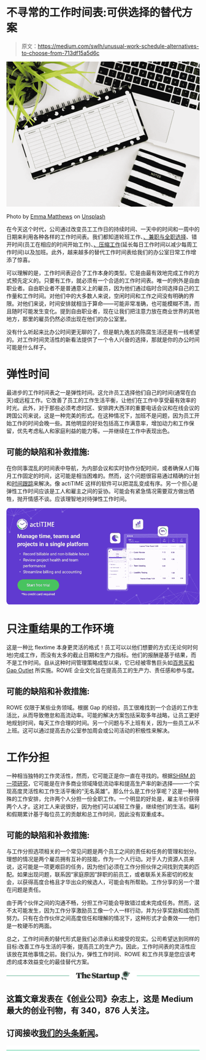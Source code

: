 # 不寻常的工作时间表:可供选择的替代方案

> 原文：<https://medium.com/swlh/unusual-work-schedule-alternatives-to-choose-from-713df15a5d6c>

![](img/88364652795468363682a6d0e757e4de.png)

Photo by [Emma Matthews](https://unsplash.com/photos/8K62atzbulQ?utm_source=unsplash&utm_medium=referral&utm_content=creditCopyText) on [Unsplash](https://unsplash.com/search/photos/schedule?utm_source=unsplash&utm_medium=referral&utm_content=creditCopyText)

在今天这个时代，公司通过改变员工工作日的持续时间、一天中的时间和一周中的日期来利用各种各样的工作时间表。我们都知道轮班工作、[、兼职与全职选择](https://www.actitime.com/human-resources/part-time-work)、错开时间(员工在相应的时间开始工作)、[、压缩工作](https://www.actitime.com/productivity/four-day-workweek)(延长每日工作时间以减少每周工作时间)以及加班。此外，越来越多的替代工作时间表给我们的办公室日常工作增添了惊喜。

可以理解的是，工作时间表迎合了工作本身的类型。它是由最有效地完成工作的方式预先定义的。只要有工作，就必须有一个合适的工作时间表。唯一的例外是自由职业者。自由职业者不是普通意义上的雇员，因为他们通过临时合同选择自己的工作量和工作时间。对他们中的大多数人来说，空闲时间和工作之间没有明确的界限。对他们来说，时间安排就相当于算命——可能非常准确，也可能模糊不清，而且随时可能发生变化。提到自由职业者，现在让我们把注意力放在商业世界的其他地方，那里的雇员仍然必须出现在他们的办公室里。

没有什么听起来比办公时间更无聊的了，但是朝九晚五的陈腐生活还是有一线希望的。对工作时间灵活性的新看法提供了一个令人兴奋的选择，那就是你的办公时间可能是什么样子。

# 弹性时间

最进步的工作时间表之一是弹性时间。这允许员工选择他们自己的时间(通常在白天)或远程工作。它改善了员工的工作生活平衡，让他们在工作中享受最有效率的时光。此外，对于那些必须考虑时区、安排跨大西洋的重要电话会议和在线会议的跨国公司来说，这是一种完美的形式。在这种情况下，加班不是问题，因为员工开始工作的时间会晚一些。其他明显的好处包括高工作满意率，增加动力和工作保留，优先考虑私人和家庭利益的能力等。—并继续在工作中表现出色。

## **可能的缺陷和补救措施:**

在你同事混乱的时间表中导航，为内部会议和实时协作分配时间，或者确保人们每月工作固定的时间，这可能是相当困难的。然而，这个问题很容易通过精确的计划和[时间跟踪](https://www.actitime.com/testimonials)来解决。像 actiTIME 这样的软件可以把混乱变成有序。另一个担心是弹性工作时间应该是工人和雇主之间的妥协。可能会有紧急情况需要双方做出牺牲，抛开情感不谈。应该理智地对待弹性工作时间。

[![](img/64b94b5209ef8fa898bc6941a4992cbd.png)](https://www.actitime.com/?utm_source=Medium&utm_medium=Syndication&utm_content=NewBanner)

# 只注重结果的工作环境

这是一种比 flextime 本身更灵活的格式！员工可以以他们想要的方式(无论何时何地)完成工作，而没有太多的截止日期和生产力指标。他们的报酬是基于结果，而不是工作时间。自从这种时间管理策略成型以来，它已经被零售巨头如[百思买和 Gap Outlet](https://www.shrm.org/resourcesandtools/hr-topics/organizational-and-employee-development/pages/gapoutletrowe.aspx) 所实施。ROWE 企业文化旨在提高员工的生产力、责任感和参与度。

## 可能的缺陷和补救措施:

ROWE 仅限于某些业务领域。根据 Gap 的经验，员工很难找到一个合适的工作生活比，从而导致倦怠和高流动率。可能的解决方案包括采取多年战略，让员工更好地规划时间，每天工作合理的时间。另一个问题与不上班有关，因为一些员工从不上班。这可以通过提高去办公室参加周会或公司活动的积极性来解决。

# 工作分担

一种相当独特的工作灵活性，然而，它可能正是你一直在寻找的。根据[SHRM 的一项研究](https://www.shrm.org/hr-today/news/hr-news/Pages/xms_021497.aspx)，它可能是在许多商业领域降低流动率和提高生产率的新选择——一个实现高度灵活性和工作生活平衡的“无名英雄”。那么什么是工作分享呢？这是一种特殊的工作安排，允许两个人分担一份全职工作。一个明显的好处是，雇主半价获得两个人才。这对工人来说很好，因为他们可以减轻工作量，继续他们的生活。福利和假期累计基于每位员工的贡献和总工作时间，因此没有双重成本。

## 可能的缺陷和补救措施:

与工作分担选项相关的一个常见问题是两个员工之间的责任和任务的管理和划分。理想的情况是两个雇员拥有互补的技能，作为一个人行动。对于人力资源人员来说，这可能是一项更艰巨的任务，因为他们必须在工作分担伙伴之间找到完美的匹配。如果出现问题，联系因“家庭原因”辞职的前员工，或者联系关系密切的校友会，以获得高度合格且才华出众的候选人，可能会有所帮助。工作分享的另一个潜在问题是责任。

由于两个伙伴之间的沟通不畅，分担工作可能会导致错过或未完成任务。然而，这不太可能发生，因为工作分享激励员工像一个人一样行动，并为分享奖励和成功而努力。只有在合作伙伴之间高度信任和理解的情况下，这种形式才会奏效——他们是一枚硬币的两面。

总之，工作时间表的替代形式是我们必须承认和接受的现实。公司希望达到同样的目标:改善工作与生活的平衡，提高员工的生产力。因此，工作时间表的灵活性应该放在其他事情之前。我们认为，弹性工作时间、ROWE 和工作共享是您应该考虑的成本效益变化的最佳替代方案。

[![](img/308a8d84fb9b2fab43d66c117fcc4bb4.png)](https://medium.com/swlh)

## 这篇文章发表在《创业公司》杂志上，这是 Medium 最大的创业刊物，有 340，876 人关注。

## 订阅接收[我们的头条新闻](http://growthsupply.com/the-startup-newsletter/)。

[![](img/b0164736ea17a63403e660de5dedf91a.png)](https://medium.com/swlh)